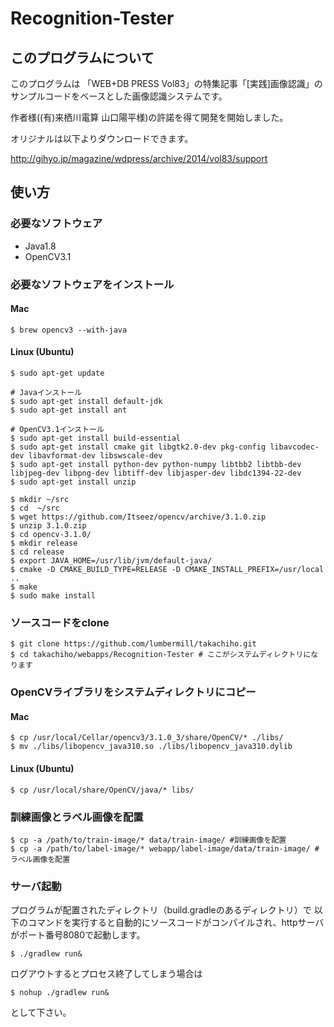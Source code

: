 # Recognition-Tester
## このプログラムについて
このプログラムは 「WEB+DB PRESS Vol83」の特集記事「[実践]画像認識」のサンプルコードをベースとした画像認識システムです。

作者様((有)来栖川電算 山口陽平様)の許諾を得て開発を開始しました。

オリジナルは以下よりダウンロードできます。

http://gihyo.jp/magazine/wdpress/archive/2014/vol83/support

## 使い方
### 必要なソフトウェア
- Java1.8
- OpenCV3.1

### 必要なソフトウェアをインストール
#### Mac
```
$ brew opencv3 --with-java
```

#### Linux (Ubuntu)
```
$ sudo apt-get update

# Javaインストール
$ sudo apt-get install default-jdk
$ sudo apt-get install ant

# OpenCV3.1インストール
$ sudo apt-get install build-essential
$ sudo apt-get install cmake git libgtk2.0-dev pkg-config libavcodec-dev libavformat-dev libswscale-dev
$ sudo apt-get install python-dev python-numpy libtbb2 libtbb-dev libjpeg-dev libpng-dev libtiff-dev libjasper-dev libdc1394-22-dev
$ sudo apt-get install unzip

$ mkdir ~/src
$ cd  ~/src
$ wget https://github.com/Itseez/opencv/archive/3.1.0.zip
$ unzip 3.1.0.zip
$ cd opencv-3.1.0/
$ mkdir release
$ cd release
$ export JAVA_HOME=/usr/lib/jvm/default-java/
$ cmake -D CMAKE_BUILD_TYPE=RELEASE -D CMAKE_INSTALL_PREFIX=/usr/local ..
$ make
$ sudo make install
```

### ソースコードをclone
```
$ git clone https://github.com/lumbermill/takachiho.git
$ cd takachiho/webapps/Recognition-Tester # ここがシステムディレクトリになります
```

### OpenCVライブラリをシステムディレクトリにコピー
#### Mac
```
$ cp /usr/local/Cellar/opencv3/3.1.0_3/share/OpenCV/* ./libs/
$ mv ./libs/libopencv_java310.so ./libs/libopencv_java310.dylib
```

#### Linux (Ubuntu)
```
$ cp /usr/local/share/OpenCV/java/* libs/
```

### 訓練画像とラベル画像を配置
```
$ cp -a /path/to/train-image/* data/train-image/ #訓練画像を配置
$ cp -a /path/to/label-image/* webapp/label-image/data/train-image/ #ラベル画像を配置
```

### サーバ起動
プログラムが配置されたディレクトリ（build.gradleのあるディレクトリ）で
以下のコマンドを実行すると自動的にソースコードがコンパイルされ、httpサーバがポート番号8080で起動します。
```
$ ./gradlew run&
```

ログアウトするとプロセス終了してしまう場合は
```
$ nohup ./gradlew run&
```
として下さい。
